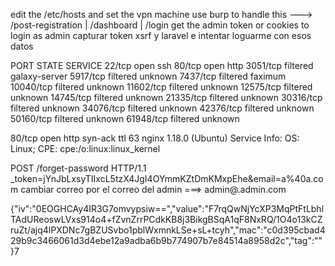 edit the /etc/hosts and set the vpn machine
use burp to handle this ---> /post-registration | /dashboard | /login
get the admin token or cookies to login as admin 
capturar token xsrf y laravel e intentar loguarme con esos datos

PORT      STATE    SERVICE
22/tcp    open     ssh
80/tcp    open     http
3051/tcp  filtered galaxy-server
5917/tcp  filtered unknown
7437/tcp  filtered faximum
10040/tcp filtered unknown
11602/tcp filtered unknown
12575/tcp filtered unknown
14745/tcp filtered unknown
21335/tcp filtered unknown
30316/tcp filtered unknown
34076/tcp filtered unknown
42376/tcp filtered unknown
50160/tcp filtered unknown
61948/tcp filtered unknown

80/tcp open  http    syn-ack ttl 63 nginx 1.18.0 (Ubuntu)
Service Info: OS: Linux; CPE: cpe:/o:linux:linux_kernel

POST /forget-password HTTP/1.1
_token=jYnJbLxsyTIIxcL5tzX4JgI4OYmmKZtDmKMxpEhe&email=a%40a.com
cambiar correo por el correo del admin  ===> admin@.admin.com

{"iv":"0EOGHCAy4IR3G7omvypsiw==","value":"F7rqQwNjYcXP3MqPtFtLbhlTAdUReoswLVxs914o4+fZvnZrrPCdkKB8j3BikgBSqA1qF8NxRQ/1O4o13kCZruZt/ajq4lPXDNc7gBZUSvbo1pblWxmnkLSe+sL+tcyh","mac":"c0d395cbad429b9c3466061d3d4ebe12a9adba6b9b774907b7e84514a8958d2c","tag":""}7
